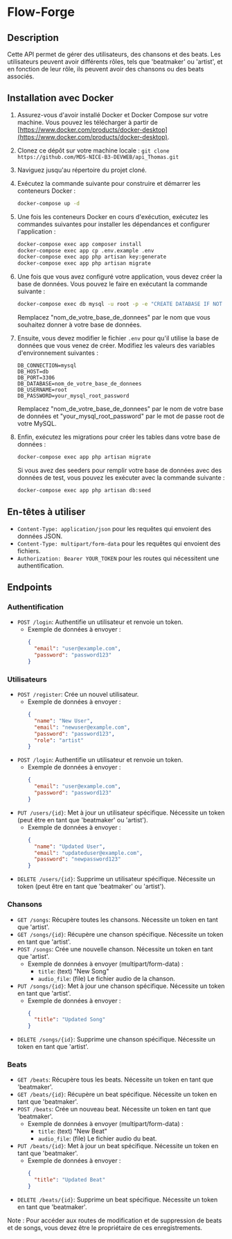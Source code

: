 # Flow-Forge

## Description

Cette API permet de gérer des utilisateurs, des chansons et des beats. Les utilisateurs peuvent avoir différents rôles, tels que 'beatmaker' ou 'artist', et en fonction de leur rôle, ils peuvent avoir des chansons ou des beats associés.

## Installation avec Docker

1. Assurez-vous d'avoir installé Docker et Docker Compose sur votre machine. Vous pouvez les télécharger à partir de [https://www.docker.com/products/docker-desktop](https://www.docker.com/products/docker-desktop).

2. Clonez ce dépôt sur votre machine locale : `git clone https://github.com/MDS-NICE-B3-DEVWEB/api_Thomas.git`

3. Naviguez jusqu'au répertoire du projet cloné.

4. Exécutez la commande suivante pour construire et démarrer les conteneurs Docker :

    ```bash
    docker-compose up -d
    ```

5. Une fois les conteneurs Docker en cours d'exécution, exécutez les commandes suivantes pour installer les dépendances et configurer l'application :

    ```bash
    docker-compose exec app composer install
    docker-compose exec app cp .env.example .env
    docker-compose exec app php artisan key:generate
    docker-compose exec app php artisan migrate
    ```
6. Une fois que vous avez configuré votre application, vous devez créer la base de données. Vous pouvez le faire en exécutant la commande suivante :

    ```bash
    docker-compose exec db mysql -u root -p -e "CREATE DATABASE IF NOT EXISTS nom_de_votre_base_de_donnees;"
    ```

    Remplacez "nom_de_votre_base_de_donnees" par le nom que vous souhaitez donner à votre base de données.

7. Ensuite, vous devez modifier le fichier `.env` pour qu'il utilise la base de données que vous venez de créer. Modifiez les valeurs des variables d'environnement suivantes :

    ```env
    DB_CONNECTION=mysql
    DB_HOST=db
    DB_PORT=3306
    DB_DATABASE=nom_de_votre_base_de_donnees
    DB_USERNAME=root
    DB_PASSWORD=your_mysql_root_password
    ```

    Remplacez "nom_de_votre_base_de_donnees" par le nom de votre base de données et "your_mysql_root_password" par le mot de passe root de votre MySQL.

8. Enfin, exécutez les migrations pour créer les tables dans votre base de données :

    ```bash
    docker-compose exec app php artisan migrate
    ```

    Si vous avez des seeders pour remplir votre base de données avec des données de test, vous pouvez les exécuter avec la commande suivante :

    ```bash
    docker-compose exec app php artisan db:seed
    ```

## En-têtes à utiliser

- `Content-Type: application/json` pour les requêtes qui envoient des données JSON.
- `Content-Type: multipart/form-data` pour les requêtes qui envoient des fichiers.
- `Authorization: Bearer YOUR_TOKEN` pour les routes qui nécessitent une authentification.


## Endpoints

### Authentification

- `POST /login`: Authentifie un utilisateur et renvoie un token.
  - Exemple de données à envoyer : 
    ```json
    {
      "email": "user@example.com",
      "password": "password123"
    }
    ```

### Utilisateurs

- `POST /register`: Crée un nouvel utilisateur.
  - Exemple de données à envoyer : 
    ```json
    {
      "name": "New User",
      "email": "newuser@example.com",
      "password": "password123",
      "role": "artist"
    }
    ```
- `POST /login`: Authentifie un utilisateur et renvoie un token.
  - Exemple de données à envoyer : 
    ```json
    {
      "email": "user@example.com",
      "password": "password123"
    }
    ```
- `PUT /users/{id}`: Met à jour un utilisateur spécifique. Nécessite un token (peut être en tant que 'beatmaker' ou 'artist').
  - Exemple de données à envoyer : 
    ```json
    {
      "name": "Updated User",
      "email": "updateduser@example.com",
      "password": "newpassword123"
    }
    ```
- `DELETE /users/{id}`: Supprime un utilisateur spécifique. Nécessite un token (peut être en tant que 'beatmaker' ou 'artist').

### Chansons

- `GET /songs`: Récupère toutes les chansons. Nécessite un token en tant que 'artist'.
- `GET /songs/{id}`: Récupère une chanson spécifique. Nécessite un token en tant que 'artist'.
- `POST /songs`: Crée une nouvelle chanson. Nécessite un token en tant que 'artist'.
  - Exemple de données à envoyer (multipart/form-data) : 
    - `title`: (text) "New Song"
    - `audio_file`: (file) Le fichier audio de la chanson.
- `PUT /songs/{id}`: Met à jour une chanson spécifique. Nécessite un token en tant que 'artist'.
  - Exemple de données à envoyer : 
    ```json
    {
      "title": "Updated Song"
    }
    ```
- `DELETE /songs/{id}`: Supprime une chanson spécifique. Nécessite un token en tant que 'artist'.

### Beats

- `GET /beats`: Récupère tous les beats. Nécessite un token en tant que 'beatmaker'.
- `GET /beats/{id}`: Récupère un beat spécifique. Nécessite un token en tant que 'beatmaker'.
- `POST /beats`: Crée un nouveau beat. Nécessite un token en tant que 'beatmaker'.
  - Exemple de données à envoyer (multipart/form-data) : 
    - `title`: (text) "New Beat"
    - `audio_file`: (file) Le fichier audio du beat.
- `PUT /beats/{id}`: Met à jour un beat spécifique. Nécessite un token en tant que 'beatmaker'.
  - Exemple de données à envoyer : 
    ```json
    {
      "title": "Updated Beat"
    }
    ```
- `DELETE /beats/{id}`: Supprime un beat spécifique. Nécessite un token en tant que 'beatmaker'.

Note : Pour accéder aux routes de modification et de suppression de beats et de songs, vous devez être le propriétaire de ces enregistrements.
